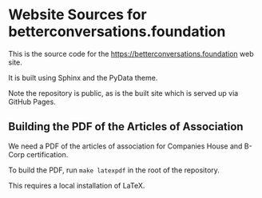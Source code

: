 # Website Sources for betterconversations.foundation 

This is the source code for the https://betterconversations.foundation web site. 

It is built using Sphinx and the PyData theme.

Note the repository is public, as is the built site which is served up via GitHub Pages. 

## Building the PDF of the Articles of Association

We need a PDF of the articles of association for Companies House and B-Corp certification. 

To build the PDF, run `make latexpdf` in the root of the repository. 

This requires a local installation of LaTeX. 

